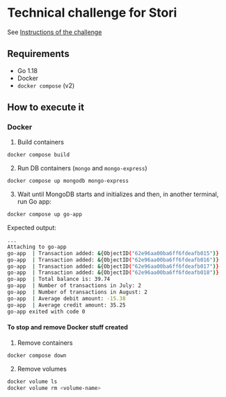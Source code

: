 # Technical challenge for Stori

See [Instructions of the challenge](Challenge.md)

## Requirements

- Go 1.18
- Docker
- `docker compose` (v2)

## How to execute it

### Docker

1. Build containers

```bash
docker compose build
```

2. Run DB containers (`mongo` and `mongo-express`)

```bash
docker compose up mongodb mongo-express
```

3. Wait until MongoDB starts and initializes and then, in another terminal, run Go app:

```bash
docker compose up go-app
```

Expected output:

```bash
...
Attaching to go-app
go-app  | Transaction added: &{ObjectID("62e96aa00ba6ff6fdeafb015")}
go-app  | Transaction added: &{ObjectID("62e96aa00ba6ff6fdeafb016")}
go-app  | Transaction added: &{ObjectID("62e96aa00ba6ff6fdeafb017")}
go-app  | Transaction added: &{ObjectID("62e96aa00ba6ff6fdeafb018")}
go-app  | Total balance is: 39.74
go-app  | Number of transactions in July: 2
go-app  | Number of transactions in August: 2
go-app  | Average debit amount: -15.38
go-app  | Average credit amount: 35.25
go-app exited with code 0
```

#### To stop and remove Docker stuff created

1. Remove containers

```bash
docker compose down
```

2. Remove volumes

```bash
docker volume ls
docker volume rm <volume-name>
```

